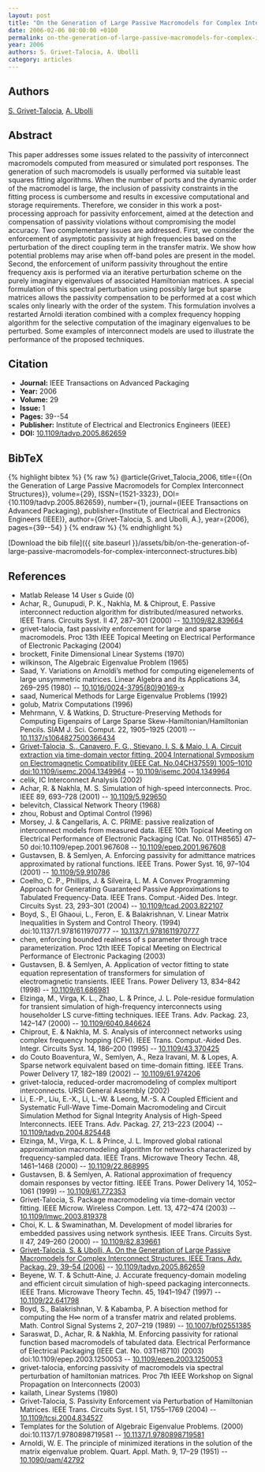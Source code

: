 ```yaml
---
layout: post
title: "On the Generation of Large Passive Macromodels for Complex Interconnect Structures"
date: 2006-02-06 00:00:00 +0100
permalink: on-the-generation-of-large-passive-macromodels-for-complex-interconnect-structures
year: 2006
authors: S. Grivet-Talocia, A. Ubolli
category: articles
---
```

 
## Authors
[S. Grivet-Talocia](authors/stefano-grivet-talocia), [A. Ubolli](authors/a-ubolli)
 
## Abstract
This paper addresses some issues related to the passivity of interconnect macromodels computed from measured or simulated port responses. The generation of such macromodels is usually performed via suitable least squares fitting algorithms. When the number of ports and the dynamic order of the macromodel is large, the inclusion of passivity constraints in the fitting process is cumbersome and results in excessive computational and storage requirements. Therefore, we consider in this work a post-processing approach for passivity enforcement, aimed at the detection and compensation of passivity violations without compromising the model accuracy. Two complementary issues are addressed. First, we consider the enforcement of asymptotic passivity at high frequencies based on the perturbation of the direct coupling term in the transfer matrix. We show how potential problems may arise when off-band poles are present in the model. Second, the enforcement of uniform passivity throughout the entire frequency axis is performed via an iterative perturbation scheme on the purely imaginary eigenvalues of associated Hamiltonian matrices. A special formulation of this spectral perturbation using possibly large but sparse matrices allows the passivity compensation to be performed at a cost which scales only linearly with the order of the system. This formulation involves a restarted Arnoldi iteration combined with a complex frequency hopping algorithm for the selective computation of the imaginary eigenvalues to be perturbed. Some examples of interconnect models are used to illustrate the performance of the proposed techniques.
 
## Citation
- **Journal:** IEEE Transactions on Advanced Packaging
- **Year:** 2006
- **Volume:** 29
- **Issue:** 1
- **Pages:** 39--54
- **Publisher:** Institute of Electrical and Electronics Engineers (IEEE)
- **DOI:** [10.1109/tadvp.2005.862659](https://doi.org/10.1109/tadvp.2005.862659)
 
## BibTeX
{% highlight bibtex %}
{% raw %}
@article{Grivet_Talocia_2006,
  title={{On the Generation of Large Passive Macromodels for Complex Interconnect Structures}},
  volume={29},
  ISSN={1521-3323},
  DOI={10.1109/tadvp.2005.862659},
  number={1},
  journal={IEEE Transactions on Advanced Packaging},
  publisher={Institute of Electrical and Electronics Engineers (IEEE)},
  author={Grivet-Talocia, S. and Ubolli, A.},
  year={2006},
  pages={39--54}
}
{% endraw %}
{% endhighlight %}
 
[Download the bib file]({{ site.baseurl }}/assets/bib/on-the-generation-of-large-passive-macromodels-for-complex-interconnect-structures.bib)
 
## References
- Matlab Release 14 User s Guide (0)
- Achar, R., Gunupudi, P. K., Nakhla, M. & Chiprout, E. Passive interconnect reduction algorithm for distributed/measured networks. IEEE Trans. Circuits Syst. II 47, 287–301 (2000) -- [10.1109/82.839664](https://doi.org/10.1109/82.839664)
- grivet-talocia, fast passivity enforcement for large and sparse macromodels. Proc 13th IEEE Topical Meeting on Electrical Performance of Electronic Packaging (2004)
- brockett, Finite Dimensional Linear Systems (1970)
- wilkinson, The Algebraic Eigenvalue Problem (1965)
- Saad, Y. Variations on Arnoldi’s method for computing eigenelements of large unsymmetric matrices. Linear Algebra and its Applications 34, 269–295 (1980) -- [10.1016/0024-3795(80)90169-x](https://doi.org/10.1016/0024-3795(80)90169-x)
- saad, Numerical Methods for Large Eigenvalue Problems (1992)
- golub, Matrix Computations (1996)
- Mehrmann, V. & Watkins, D. Structure-Preserving Methods for Computing Eigenpairs of Large Sparse Skew-Hamiltonian/Hamiltonian Pencils. SIAM J. Sci. Comput. 22, 1905–1925 (2001) -- [10.1137/s1064827500366434](https://doi.org/10.1137/s1064827500366434)
- [Grivet-Talocia, S., Canavero, F. G., Stievano, I. S. & Maio, I. A. Circuit extraction via time-domain vector fitting. 2004 International Symposium on Electromagnetic Compatibility (IEEE Cat. No.04CH37559) 1005–1010 doi:10.1109/isemc.2004.1349964](circuit-extraction-via-time-domain-vector-fitting) -- [10.1109/isemc.2004.1349964](https://doi.org/10.1109/isemc.2004.1349964)
- celik, IC Interconnect Analysis (2002)
- Achar, R. & Nakhla, M. S. Simulation of high-speed interconnects. Proc. IEEE 89, 693–728 (2001) -- [10.1109/5.929650](https://doi.org/10.1109/5.929650)
- belevitch, Classical Network Theory (1968)
- zhou, Robust and Optimal Control (1996)
- Morsey, J. & Cangellaris, A. C. PRIME: passive realization of interconnect models from measured data. IEEE 10th Topical Meeting on Electrical Performance of Electronic Packaging (Cat. No. 01TH8565) 47–50 doi:10.1109/epep.2001.967608 -- [10.1109/epep.2001.967608](https://doi.org/10.1109/epep.2001.967608)
- Gustavsen, B. & Semlyen, A. Enforcing passivity for admittance matrices approximated by rational functions. IEEE Trans. Power Syst. 16, 97–104 (2001) -- [10.1109/59.910786](https://doi.org/10.1109/59.910786)
- Coelho, C. P., Phillips, J. & Silveira, L. M. A Convex Programming Approach for Generating Guaranteed Passive Approximations to Tabulated Frequency-Data. IEEE Trans. Comput.-Aided Des. Integr. Circuits Syst. 23, 293–301 (2004) -- [10.1109/tcad.2003.822107](https://doi.org/10.1109/tcad.2003.822107)
- Boyd, S., El Ghaoui, L., Feron, E. & Balakrishnan, V. Linear Matrix Inequalities in System and Control Theory. (1994) doi:10.1137/1.9781611970777 -- [10.1137/1.9781611970777](https://doi.org/10.1137/1.9781611970777)
- chen, enforcing bounded realness of s parameter through trace parameterization. Proc 12th IEEE Topical Meeting on Electrical Performance of Electronic Packaging (2003)
- Gustavsen, B. & Semlyen, A. Application of vector fitting to state equation representation of transformers for simulation of electromagnetic transients. IEEE Trans. Power Delivery 13, 834–842 (1998) -- [10.1109/61.686981](https://doi.org/10.1109/61.686981)
- Elzinga, M., Virga, K. L., Zhao, L. & Prince, J. L. Pole-residue formulation for transient simulation of high-frequency interconnects using householder LS curve-fitting techniques. IEEE Trans. Adv. Packag. 23, 142–147 (2000) -- [10.1109/6040.846624](https://doi.org/10.1109/6040.846624)
- Chiprout, E. & Nakhla, M. S. Analysis of interconnect networks using complex frequency hopping (CFH). IEEE Trans. Comput.-Aided Des. Integr. Circuits Syst. 14, 186–200 (1995) -- [10.1109/43.370425](https://doi.org/10.1109/43.370425)
- do Couto Boaventura, W., Semlyen, A., Reza Iravani, M. & Lopes, A. Sparse network equivalent based on time-domain fitting. IEEE Trans. Power Delivery 17, 182–189 (2002) -- [10.1109/61.974206](https://doi.org/10.1109/61.974206)
- grivet-talocia, reduced-order macromodeling of complex multiport interconnects. URSI General Assembly (2002)
- Li, E.-P., Liu, E.-X., Li, L.-W. & Leong, M.-S. A Coupled Efficient and Systematic Full-Wave Time-Domain Macromodeling and Circuit Simulation Method for Signal Integrity Analysis of High-Speed Interconnects. IEEE Trans. Adv. Packag. 27, 213–223 (2004) -- [10.1109/tadvp.2004.825448](https://doi.org/10.1109/tadvp.2004.825448)
- Elzinga, M., Virga, K. L. & Prince, J. L. Improved global rational approximation macromodeling algorithm for networks characterized by frequency-sampled data. IEEE Trans. Microwave Theory Techn. 48, 1461–1468 (2000) -- [10.1109/22.868995](https://doi.org/10.1109/22.868995)
- Gustavsen, B. & Semlyen, A. Rational approximation of frequency domain responses by vector fitting. IEEE Trans. Power Delivery 14, 1052–1061 (1999) -- [10.1109/61.772353](https://doi.org/10.1109/61.772353)
- Grivet-Talocia, S. Package macromodeling via time-domain vector fitting. IEEE Microw. Wireless Compon. Lett. 13, 472–474 (2003) -- [10.1109/lmwc.2003.819378](https://doi.org/10.1109/lmwc.2003.819378)
- Choi, K. L. & Swaminathan, M. Development of model libraries for embedded passives using network synthesis. IEEE Trans. Circuits Syst. II 47, 249–260 (2000) -- [10.1109/82.839661](https://doi.org/10.1109/82.839661)
- [Grivet-Talocia, S. & Ubolli, A. On the Generation of Large Passive Macromodels for Complex Interconnect Structures. IEEE Trans. Adv. Packag. 29, 39–54 (2006)](on-the-generation-of-large-passive-macromodels-for-complex-interconnect-structures) -- [10.1109/tadvp.2005.862659](https://doi.org/10.1109/tadvp.2005.862659)
- Beyene, W. T. & Schutt-Aine, J. Accurate frequency-domain modeling and efficient circuit simulation of high-speed packaging interconnects. IEEE Trans. Microwave Theory Techn. 45, 1941–1947 (1997) -- [10.1109/22.641798](https://doi.org/10.1109/22.641798)
- Boyd, S., Balakrishnan, V. & Kabamba, P. A bisection method for computing the H∞ norm of a transfer matrix and related problems. Math. Control Signal Systems 2, 207–219 (1989) -- [10.1007/bf02551385](https://doi.org/10.1007/bf02551385)
- Saraswat, D., Achar, R. & Nakhla, M. Enforcing passivity for rational function based macromodels of tabulated data. Electrical Performance of Electrical Packaging (IEEE Cat. No. 03TH8710) (2003) doi:10.1109/epep.2003.1250053 -- [10.1109/epep.2003.1250053](https://doi.org/10.1109/epep.2003.1250053)
- grivet-talocia, enforcing passivity of macromodels via spectral perturbation of hamiltonian matrices. Proc 7th IEEE Workshop on Signal Propagation on Interconnects (2003)
- kailath, Linear Systems (1980)
- Grivet-Talocia, S. Passivity Enforcement via Perturbation of Hamiltonian Matrices. IEEE Trans. Circuits Syst. I 51, 1755–1769 (2004) -- [10.1109/tcsi.2004.834527](https://doi.org/10.1109/tcsi.2004.834527)
- Templates for the Solution of Algebraic Eigenvalue Problems. (2000) doi:10.1137/1.9780898719581 -- [10.1137/1.9780898719581](https://doi.org/10.1137/1.9780898719581)
- Arnoldi, W. E. The principle of minimized iterations in the solution of the matrix eigenvalue problem. Quart. Appl. Math. 9, 17–29 (1951) -- [10.1090/qam/42792](https://doi.org/10.1090/qam/42792)

